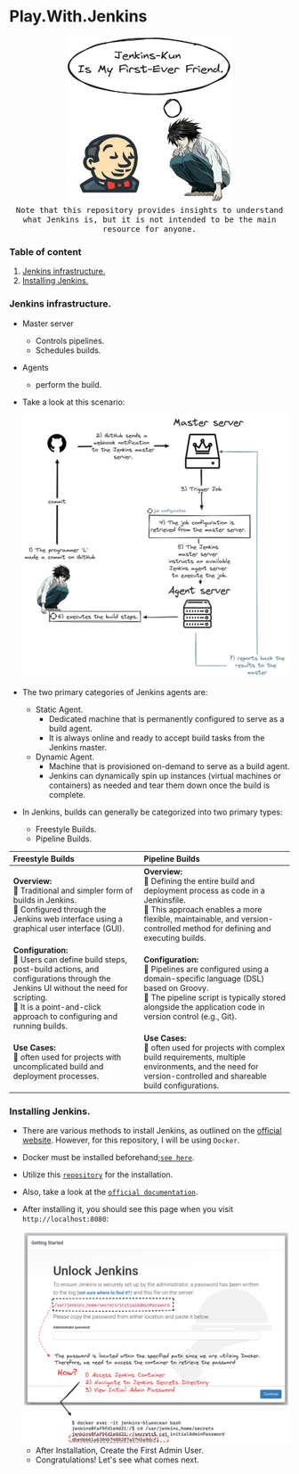# Play.With.Jenkins



<p align="center">
  <img src="assets/Jenkins-Kun.png"  width="300px" height="300px">
  <br>
   <samp>
    Note that this repository provides insights to understand what Jenkins is, but it is not intended to be the main resource for anyone.
  </samp>  
</p>



### Table of content

1. [Jenkins infrastructure.](#desc0)
2. [Installing Jenkins.](#desc1)
 

<a name="desc0"></a>
### Jenkins infrastructure.

- Master server
   - Controls pipelines.
   - Schedules builds.
- Agents
   - perform the build.
-  Take a look at this scenario:

   <img alt="Intro" src="assets/Intro.png">
- The two primary categories of Jenkins agents are:
  - Static Agent.
    - Dedicated machine that is permanently configured to serve as a build agent.
    - It is always online and ready to accept build tasks from the Jenkins master.
  - Dynamic Agent.
    - Machine that is provisioned on-demand to serve as a build agent.
    - Jenkins can dynamically spin up instances (virtual machines or containers) as needed and tear them down once the build is complete.
- In Jenkins, builds can generally be categorized into two primary types:
   - Freestyle Builds.
   - Pipeline Builds.

 
| **Freestyle Builds** | **Pipeline Builds** |
|:---|:---|
| **Overview:**<br>🐧 Traditional and simpler form of builds in Jenkins.<br>🐧 Configured through the Jenkins web interface using a graphical user interface (GUI). | **Overview:**<br>🐧 Defining the entire build and deployment process as code in a Jenkinsfile.<br>🐧 This approach enables a more flexible, maintainable, and version-controlled method for defining and executing builds. |
| **Configuration:**<br>🐧 Users can define build steps, post-build actions, and configurations through the Jenkins UI without the need for scripting.<br>🐧 It is a point-and-click approach to configuring and running builds. | **Configuration:**<br>🐧 Pipelines are configured using a domain-specific language (DSL) based on Groovy.<br>🐧 The pipeline script is typically stored alongside the application code in version control (e.g., Git). |
| **Use Cases:**<br>🐧 often used for projects with uncomplicated build and deployment processes. | **Use Cases:**<br>🐧 often used for projects with complex build requirements, multiple environments, and the need for version-controlled and shareable build configurations. |



<a name="desc1"></a>
### Installing Jenkins.
- There are various methods to install Jenkins, as outlined on the [official website](https://www.jenkins.io/doc/book/installing/). However, for this repository, I will be using ```Docker```.
- Docker must be installed beforehand;[```see here```](https://github.com/Mohamed-abdalazez/DockerInDeep#desc7).
- Utilize this [```repository```](https://github.com/devopsjourney1/jenkins-101/tree/master#installation) for the installation.
- Also, take a look at the [```official documentation```](https://github.com/jenkinsci/docker/blob/master/README.md).
- After installing it, you should see this page when you visit ```http://localhost:8080```:

  <img alt="Getting Started" src="assets/Getting_Started.png">

    - After Installation, Create the First Admin User.
    - Congratulations! Let's see what comes next.
